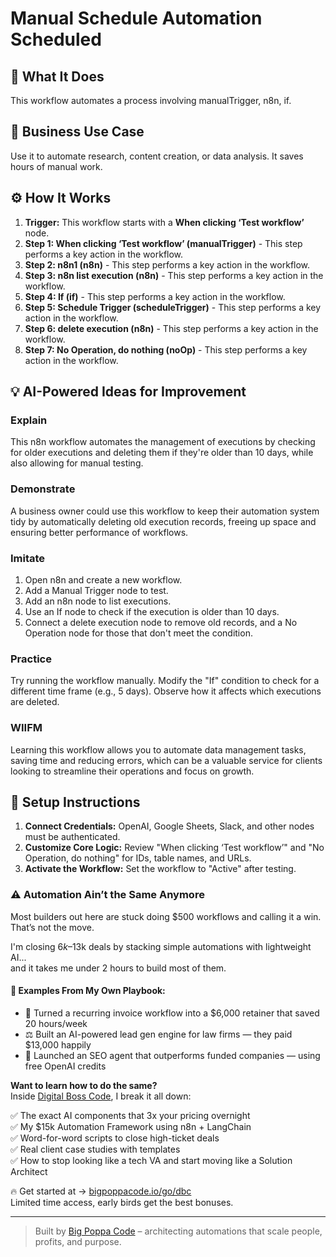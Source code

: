 # Manual Schedule Automation Scheduled

## 🚀 What It Does
This workflow automates a process involving manualTrigger, n8n, if.

## 💼 Business Use Case
Use it to automate research, content creation, or data analysis. It saves hours of manual work.

## ⚙️ How It Works
1.  **Trigger:** This workflow starts with a **When clicking ‘Test workflow’** node.
2. **Step 1: When clicking ‘Test workflow’ (manualTrigger)** - This step performs a key action in the workflow.
3. **Step 2: n8n1 (n8n)** - This step performs a key action in the workflow.
4. **Step 3: n8n list execution (n8n)** - This step performs a key action in the workflow.
5. **Step 4: If (if)** - This step performs a key action in the workflow.
6. **Step 5: Schedule Trigger (scheduleTrigger)** - This step performs a key action in the workflow.
7. **Step 6: delete execution (n8n)** - This step performs a key action in the workflow.
8. **Step 7: No Operation, do nothing (noOp)** - This step performs a key action in the workflow.

## 💡 AI-Powered Ideas for Improvement
### Explain
This n8n workflow automates the management of executions by checking for older executions and deleting them if they're older than 10 days, while also allowing for manual testing.

### Demonstrate
A business owner could use this workflow to keep their automation system tidy by automatically deleting old execution records, freeing up space and ensuring better performance of workflows.

### Imitate
1. Open n8n and create a new workflow.
2. Add a Manual Trigger node to test.
3. Add an n8n node to list executions.
4. Use an If node to check if the execution is older than 10 days.
5. Connect a delete execution node to remove old records, and a No Operation node for those that don't meet the condition.

### Practice
Try running the workflow manually. Modify the "If" condition to check for a different time frame (e.g., 5 days). Observe how it affects which executions are deleted.

### WIIFM
Learning this workflow allows you to automate data management tasks, saving time and reducing errors, which can be a valuable service for clients looking to streamline their operations and focus on growth.

## 🔧 Setup Instructions
1. **Connect Credentials:** OpenAI, Google Sheets, Slack, and other nodes must be authenticated.
2. **Customize Core Logic:** Review "When clicking ‘Test workflow’" and "No Operation, do nothing" for IDs, table names, and URLs.
3. **Activate the Workflow:** Set the workflow to "Active" after testing.

### ⚠️ Automation Ain’t the Same Anymore

Most builders out here are stuck doing $500 workflows and calling it a win.  
That’s not the move.  

I'm closing $6k–$13k deals by stacking simple automations with lightweight AI...  
and it takes me under 2 hours to build most of them.

#### 🧠 Examples From My Own Playbook:
- 🔁 Turned a recurring invoice workflow into a $6,000 retainer that saved 20 hours/week  
- ⚖️ Built an AI-powered lead gen engine for law firms — they paid $13,000 happily  
- 🚀 Launched an SEO agent that outperforms funded companies — using free OpenAI credits  

**Want to learn how to do the same?**  
Inside [Digital Boss Code](https://bigpoppacode.io/go/dbc), I break it all down:

✅ The exact AI components that 3x your pricing overnight  
✅ My $15k Automation Framework using n8n + LangChain  
✅ Word-for-word scripts to close high-ticket deals  
✅ Real client case studies with templates  
✅ How to stop looking like a tech VA and start moving like a Solution Architect  

🔥 Get started at → [bigpoppacode.io/go/dbc](https://bigpoppacode.io/go/dbc)  
Limited time access, early birds get the best bonuses.

---
> Built by [Big Poppa Code](https://bigpoppacode.io) – architecting automations that scale people, profits, and purpose.
